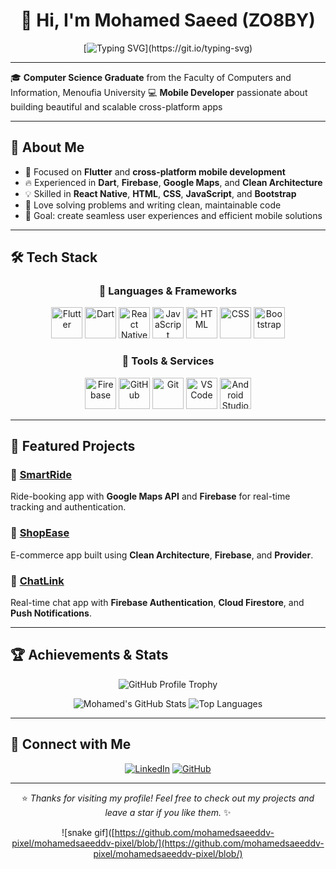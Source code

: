 <div align="center">

# 👋 Hi, I'm **Mohamed Saeed (ZO8BY)**

[![Typing SVG](https://readme-typing-svg.herokuapp.com?font=Fira+Code\&size=22\&pause=1000\&color=00F5FF\&center=true\&vCenter=true\&width=600\&lines=Mobile+Developer+%7C+Flutter+Enthusiast;Cross+Platform+App+Builder;Firebase+%26+Clean+Architecture+Lover;Always+Learning+New+Things!)](https://git.io/typing-svg)

</div>

---

🎓 **Computer Science Graduate** from the Faculty of Computers and Information, Menoufia University
💻 **Mobile Developer** passionate about building beautiful and scalable cross-platform apps

---

## 🚀 About Me

* 🌱 Focused on **Flutter** and **cross-platform mobile development**
* 🔥 Experienced in **Dart**, **Firebase**, **Google Maps**, and **Clean Architecture**
* 💡 Skilled in **React Native**, **HTML**, **CSS**, **JavaScript**, and **Bootstrap**
* 🧩 Love solving problems and writing clean, maintainable code
* 🎯 Goal: create seamless user experiences and efficient mobile solutions

---

## 🛠️ Tech Stack

<div align="center">

### 🚀 Languages & Frameworks

<a href="#"><img src="https://cdn.jsdelivr.net/gh/devicons/devicon/icons/flutter/flutter-original.svg" width="50" height="50" alt="Flutter"/></a> <a href="#"><img src="https://cdn.jsdelivr.net/gh/devicons/devicon/icons/dart/dart-original.svg" width="50" height="50" alt="Dart"/></a> <a href="#"><img src="https://cdn.jsdelivr.net/gh/devicons/devicon/icons/react/react-original.svg" width="50" height="50" alt="React Native"/></a> <a href="#"><img src="https://cdn.jsdelivr.net/gh/devicons/devicon/icons/javascript/javascript-original.svg" width="50" height="50" alt="JavaScript"/></a> <a href="#"><img src="https://cdn.jsdelivr.net/gh/devicons/devicon/icons/html5/html5-original.svg" width="50" height="50" alt="HTML"/></a> <a href="#"><img src="https://cdn.jsdelivr.net/gh/devicons/devicon/icons/css3/css3-original.svg" width="50" height="50" alt="CSS"/></a> <a href="#"><img src="https://cdn.jsdelivr.net/gh/devicons/devicon/icons/bootstrap/bootstrap-original.svg" width="50" height="50" alt="Bootstrap"/></a>

### 🧰 Tools & Services

<a href="#"><img src="https://cdn.jsdelivr.net/gh/devicons/devicon/icons/firebase/firebase-plain.svg" width="50" height="50" alt="Firebase"/></a> <a href="#"><img src="https://cdn.jsdelivr.net/gh/devicons/devicon/icons/github/github-original.svg" width="50" height="50" alt="GitHub"/></a> <a href="#"><img src="https://cdn.jsdelivr.net/gh/devicons/devicon/icons/git/git-original.svg" width="50" height="50" alt="Git"/></a> <a href="#"><img src="https://cdn.jsdelivr.net/gh/devicons/devicon/icons/vscode/vscode-original.svg" width="50" height="50" alt="VS Code"/></a> <a href="#"><img src="https://cdn.jsdelivr.net/gh/devicons/devicon/icons/androidstudio/androidstudio-original.svg" width="50" height="50" alt="Android Studio"/></a>

</div>

---

## 📱 Featured Projects

### 🚖 [SmartRide](https://github.com/mohamedsaeeddv-pixel/smartride)

Ride-booking app with **Google Maps API** and **Firebase** for real-time tracking and authentication.

### 🏪 [ShopEase](https://github.com/mohamedsaeeddv-pixel/shopease)

E-commerce app built using **Clean Architecture**, **Firebase**, and **Provider**.

### 💬 [ChatLink](https://github.com/mohamedsaeeddv-pixel/chatlink)

Real-time chat app with **Firebase Authentication**, **Cloud Firestore**, and **Push Notifications**.

---

## 🏆 Achievements & Stats

<div align="center">

![GitHub Profile Trophy](https://github-profile-trophy.vercel.app/?username=mohamedsaeeddv-pixel\&theme=tokyonight\&no-frame=true\&margin-w=10)

![Mohamed's GitHub Stats](https://github-readme-stats.vercel.app/api?username=mohamedsaeeddv-pixel\&show_icons=true\&theme=tokyonight)
![Top Languages](https://github-readme-stats.vercel.app/api/top-langs/?username=mohamedsaeeddv-pixel\&layout=compact\&theme=tokyonight)

</div>

---

## 🔗 Connect with Me

<div align="center">

[![LinkedIn](https://img.shields.io/badge/LinkedIn-Mohamed%20Saeed-blue?style=for-the-badge\&logo=linkedin)](https://www.linkedin.com/in/mohamed-said-b1b41421b)
[![GitHub](https://img.shields.io/badge/GitHub-mohamedsaeeddv--pixel-black?style=for-the-badge\&logo=github)](https://github.com/mohamedsaeeddv-pixel)

</div>

---

<div align="center">

⭐️ *Thanks for visiting my profile! Feel free to check out my projects and leave a star if you like them.* ✨

![snake gif]([https://github.com/mohamedsaeeddv-pixel/mohamedsaeeddv-pixel/blob/](https://github.com/mohamedsaeeddv-pixel/mohamedsaeeddv-pixel/blob/)
